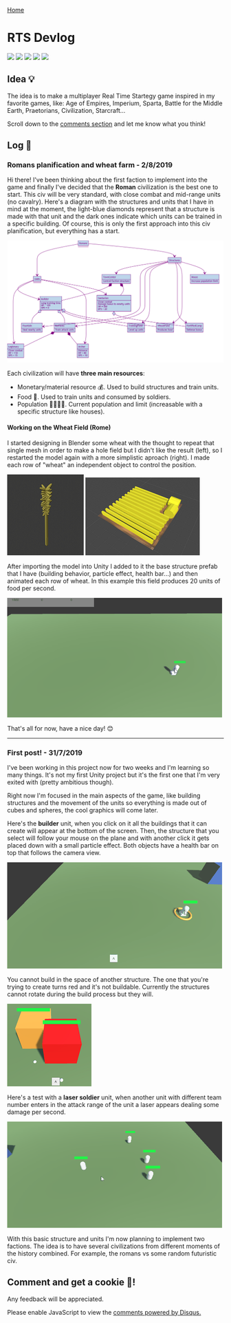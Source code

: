 <script src="https://unpkg.com/mermaid@8.1.0/dist/mermaid.min.js"></script>

[Home](index.md)

# RTS Devlog
![](https://img.shields.io/badge/Modeling-Blender_2.8-orange.svg) ![](https://img.shields.io/badge/Game_Engine-Unity_3D-blue.svg) ![](https://img.shields.io/badge/Blogging-Markdown-green.svg) ![](https://img.shields.io/badge/Energy-Coffee-brown.svg) ![](https://img.shields.io/github/last-commit/guilleqp/guilleqp.github.io)


## Idea 💡
The idea is to make a multiplayer Real Time Startegy game inspired in my favorite games, like: Age of Empires, Imperium, Sparta, Battle for the Middle Earth, Praetorians, Civilization, Starcraft...

Scroll down to the [comments section](#Comment-and-get-a-cookie-🍪!) and let me know what you think!

## Log 📰
### Romans planification and wheat farm - 2/8/2019
Hi there! I've been thinking about the first faction to implement into the game and finally I've decided that the **Roman** civilization is the best one to start. This civ will be very standard, with close combat and mid-range units (no cavalry). Here's a diagram with the structures and units that I have in mind at the moment, the light-blue diamonds represent that a structure is made with that unit and the dark ones indicate which units can be trained in a specific building. Of course, this is only the first approach into this civ planification, but everything has a start.

![](/images/romans.png)

Each civilization will have **three main resources**:
- Monetary/material resource 💰. Used to build structures and train units.
- Food 🍞. Used to train units and consumed by soldiers.
- Population 👩‍👩‍👦‍👦. Current population and limit (increasable with a specific structure like houses).

#### Working on the Wheat Field (Rome)

I started designing in Blender some wheat with the thought to repeat that single mesh in order to make a hole field but I didn't like the result (left), so I restarted the model again with a more simplistic aproach (right). I made each row of "wheat" an independent object to control the position.

![](/images/wheat_first_try.png) ![](/images/wheat_field.png)

After importing the model into Unity I added to it the base structure prefab that I have (building behavior, particle effect, health bar...) and then animated each row of wheat. In this example this field produces 20 units of food per second.

![](/gifs/wheat_field.gif)

That's all for now, have a nice day! 😊

* * *
### First post! - 31/7/2019
I've been working in this project now for two weeks and I'm learning so many things. It's not my first Unity project but it's the first one that I'm very exited with (pretty ambitious though).

Right now I'm focused in the main aspects of the game, like building structures and the movement of the units so everything is made out of cubes and spheres, the cool graphics will come later. 

Here's the **builder** unit, when you click on it all the buildings that it can create will appear at the bottom of the screen. Then, the structure that you select will follow your mouse on the plane and with another click it gets placed down with a small particle effect. Both objects have a health bar on top that follows the camera view.

![](/gifs/construir_cuartel.gif)

You cannot build in the space of another structure. The one that you're trying to create turns red and it's not buildable. Currently the structures cannot rotate during the build process but they will.

![](/images/cannot_build_there.png)

Here's a test with a **laser soldier** unit, when another unit with different team number enters in the attack range of the unit a laser appears dealing some damage per second.

![](/gifs/laser_soldier.gif)

With this basic structure and units I'm now planning to implement two factions. The idea is to have several civilizations from different moments of the history combined. For example, the romans vs some random futuristic civ.

## Comment and get a cookie 🍪!
Any feedback will be appreciated.

<div id="disqus_thread"></div>
<script>
    (function() {  // REQUIRED CONFIGURATION VARIABLE: EDIT THE SHORTNAME BELOW
        var d = document, s = d.createElement('script');
        
        s.src = 'https://guilleqp.disqus.com/embed.js'; 
        
        s.setAttribute('data-timestamp', +new Date());
        (d.head || d.body).appendChild(s);
    })();
</script>
<noscript>Please enable JavaScript to view the <a href="https://disqus.com/?ref_noscript" rel="nofollow">comments powered by Disqus.</a></noscript>
